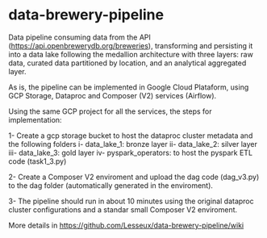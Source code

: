 # data-brewery-pipeline

Data pipeline consuming data from the API (<https://api.openbrewerydb.org/breweries>), transforming and persisting it into a data lake following the medallion architecture with three layers: raw data, curated data partitioned by location, and an analytical aggregated layer.

As is, the pipeline can be implemented in Google Cloud Plataform, using GCP Storage, Dataproc and Composer (V2) services (Airflow). 

Using the same GCP project for all the services, the steps for implementation:

1- Create a gcp storage bucket to host the dataproc cluster metadata and the following folders 
  i- data_lake_1: bronze layer
  ii- data_lake_2: silver layer
  iii- data_lake_3: gold layer
  iv- pyspark_operators: to host the pyspark ETL code (task1_3.py)

2- Create a Composer V2 enviroment and upload the dag code (dag_v3.py) to the dag folder (automatically generated in the enviroment).

3- The pipeline should run in about 10 minutes using the original dataproc cluster configurations and a standar small Composer V2 enviroment.  

More details in https://github.com/Lesseux/data-brewery-pipeline/wiki
